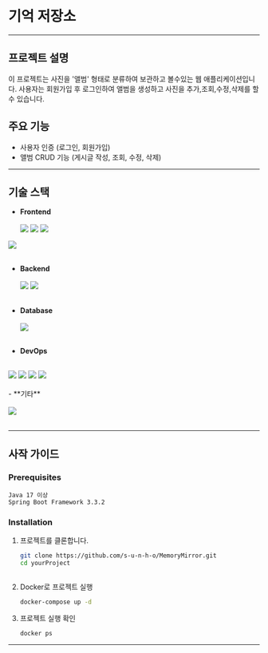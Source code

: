 # 기억 저장소

---
## 프로젝트 설명
이 프로젝트는 사진을 '앨범' 형태로 분류하여 보관하고 볼수있는 웹 애플리케이션입니다.
사용자는 회원가입 후 로그인하여 앨범을 생성하고 사진을 추가,조회,수정,삭제를 할 수 있습니다.

## 주요 기능
- 사용자 인증 (로그인, 회원가입)
- 앨범 CRUD 기능 (게시글 작성, 조회, 수정, 삭제)
 

---
## 기술 스택
- **Frontend**
<br><br>
  <img src="https://img.shields.io/badge/html5-E34F26?style=for-the-badge&logo=html5&logoColor=white">
  <img src="https://img.shields.io/badge/CSS-1572B6?style=for-the-badge&logo=css3&logoColor=white">
  <img src="https://img.shields.io/badge/Tymeleaf-005F0F?style=for-the-badge&logo=thymeleaf&logoColor=white">
 <img src="https://img.shields.io/badge/javascript-F7DF1E?style=for-the-badge&logo=javascript&logoColor=white">
<br><br>

- **Backend**
<br><br>
  <img src="https://img.shields.io/badge/springboot-6DB33F?style=for-the-badge&logo=springboot&logoColor=white">
  <img src="https://img.shields.io/badge/Java-000000?style=for-the-badge&logo=openjdk&logoColor=white">
<br><br>

- **Database**
<br><br>
  <img src="https://img.shields.io/badge/mysql-4479A1?style=for-the-badge&logo=mysql&logoColor=white">
<br><br>
- **DevOps**
<br><br>
<img src="https://img.shields.io/badge/amazonec2-FF9900?style=for-the-badge&logo=amazonec2&logoColor=white">
  <img src="https://img.shields.io/badge/githubactions-2088FF?style=for-the-badge&logo=githubactions&logoColor=white">
  <img src="https://img.shields.io/badge/amazons3-569A31?style=for-the-badge&logo=amazons3&logoColor=white">
  <img src="https://img.shields.io/badge/docker-2496ED?style=for-the-badge&logo=docker&logoColor=white">
<br><br>
- **기타**
  <br><br>
  <img src="https://img.shields.io/badge/Redis-FF4438?style=for-the-badge&logo=Redis&logoColor=white">
  <br><br>


---
## 사작 가이드
### Prerequisites
    Java 17 이상
    Spring Boot Framework 3.3.2
### Installation
1. 프로젝트를 클론합니다.
   ```bash
   git clone https://github.com/s-u-n-h-o/MemoryMirror.git
   cd yourProject
 
2. Docker로 프로젝트 실행
    ```bash
   docker-compose up -d
   
3. 프로젝트 실행 확인
   ```bash
   docker ps
   
---
